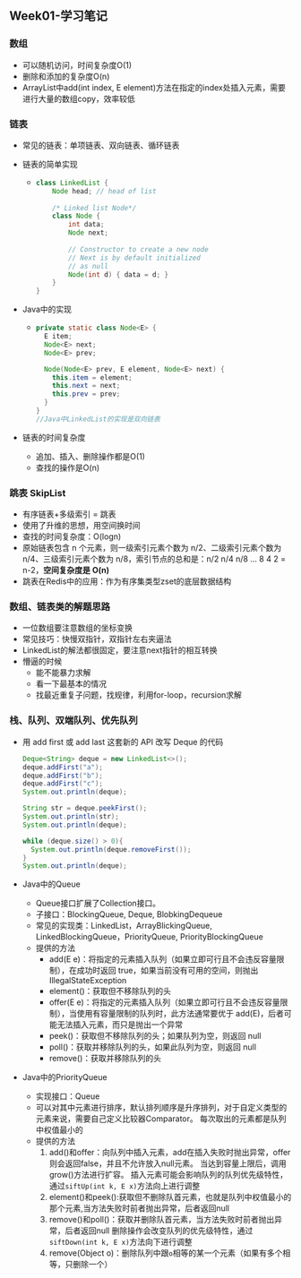 ## Week01-学习笔记

### 数组

* 可以随机访问，时间复杂度O(1)
* 删除和添加的复杂度O(n)
* ArrayList中add(int index, E element)方法在指定的index处插入元素，需要进行大量的数组copy，效率较低

### 链表

* 常见的链表：单项链表、双向链表、循环链表

* 链表的简单实现

  * ```java
    class LinkedList { 
        Node head; // head of list 
      
        /* Linked list Node*/
        class Node { 
            int data; 
            Node next; 
      
            // Constructor to create a new node 
            // Next is by default initialized 
            // as null 
            Node(int d) { data = d; } 
        } 
    }
    ```

* Java中的实现

  * ```java
    private static class Node<E> {
      E item;
      Node<E> next;
      Node<E> prev;
    
      Node(Node<E> prev, E element, Node<E> next) {
        this.item = element;
        this.next = next;
        this.prev = prev;
      }
    }
    //Java中LinkedList的实现是双向链表
    ```

* 链表的时间复杂度
  * 追加、插入、删除操作都是O(1)
  * 查找的操作是O(n)



### 跳表 SkipList

* 有序链表+多级索引 = 跳表
* 使用了升维的思想，用空间换时间
* 查找的时间复杂度：O(logn)
* 原始链表包含 n 个元素，则一级索引元素个数为 n/2、二级索引元素个数为 n/4、三级索引元素个数为 n/8，索引节点的总和是：n/2 n/4 n/8 … 8 4 2 = n-2，**空间复杂度是 O(n)**
* 跳表在Redis中的应用：作为有序集类型zset的底层数据结构



### 数组、链表类的解题思路

* 一位数组要注意数组的坐标变换
* 常见技巧：快慢双指针，双指针左右夹逼法
* LinkedList的解法都很固定，要注意next指针的相互转换
* 懵逼的时候
  * 能不能暴力求解
  * 看一下最基本的情况
  * 找最近重复子问题，找规律，利用for-loop，recursion求解



### 栈、队列、双端队列、优先队列

* 用 add first 或 add last 这套新的 API 改写 Deque 的代码

  ```java
  Deque<String> deque = new LinkedList<>();
  deque.addFirst("a");
  deque.addFirst("b");
  deque.addFirst("c");
  System.out.println(deque);
  
  String str = deque.peekFirst();
  System.out.println(str);
  System.out.println(deque);
  
  while (deque.size() > 0){
    System.out.println(deque.removeFirst());
  }
  System.out.println(deque);
  ```

* Java中的Queue

  * Queue接口扩展了Collection接口。
  * 子接口：BlockingQueue, Deque, BlobkingDequeue
  * 常见的实现类：LinkedList，ArrayBlickingQueue, LinkedBlockingQueue，PriorityQueue, PriorityBlockingQueue
  * 提供的方法
    * add(E e)：将指定的元素插入队列（如果立即可行且不会违反容量限制），在成功时返回 true，如果当前没有可用的空间，则抛出 IllegalStateException
    * element()：获取但不移除队列的头
    * offer(E e)：将指定的元素插入队列（如果立即可行且不会违反容量限制），当使用有容量限制的队列时，此方法通常要优于 add(E)，后者可能无法插入元素，而只是抛出一个异常
    * peek()：获取但不移除队列的头；如果队列为空，则返回 null
    * poll()：获取并移除队列的头，如果此队列为空，则返回 null
    * remove()：获取并移除队列的头

* Java中的PriorityQueue

  * 实现接口：Queue
  * 可以对其中元素进行排序，默认排列顺序是升序排列，对于自定义类型的元素来说，需要自己定义比较器Comparator。
    每次取出的元素都是队列中权值最小的
  * 提供的方法
    1. add()和offer：向队列中插入元素，add在插入失败时抛出异常，offer则会返回false，并且不允许放入null元素。
       当达到容量上限后，调用grow()方法进行扩容。
       插入元素可能会影响队列的队列优先级特性，通过`siftUp(int k, E x)`方法向上进行调整
    2. element()和peek():获取但不删除队首元素，也就是队列中权值最小的那个元素,当方法失败时前者抛出异常，后者返回null
    3. remove()和poll()：获取并删除队首元素，当方法失败时前者抛出异常，后者返回null
       删除操作会改变队列的优先级特性，通过`siftDown(int k, E x)`方法向下进行调整
    4. remove(Object o)：删除队列中跟`o`相等的某一个元素（如果有多个相等，只删除一个）

